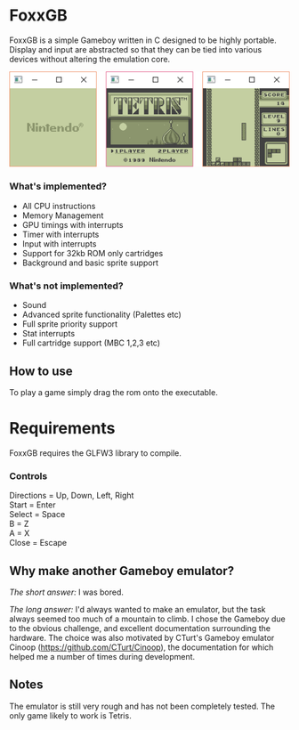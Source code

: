 # FoxxGB
FoxxGB is a simple Gameboy written in C designed to be highly portable. Display and input are abstracted so that they can be tied into various devices without altering the emulation core.

![FoxxGB Running Tetris](images/tetris.png)

### What's implemented?
- All CPU instructions
- Memory Management
- GPU timings with interrupts
- Timer with interrupts
- Input with interrupts
- Support for 32kb ROM only cartridges
- Background and basic sprite support

### What's not implemented?
- Sound
- Advanced sprite functionality (Palettes etc)
- Full sprite priority support
- Stat interrupts
- Full cartridge support (MBC 1,2,3 etc)

## How to use
To play a game simply drag the rom onto the executable.

# Requirements
FoxxGB requires the GLFW3 library to compile.

### Controls
Directions = Up, Down, Left, Right  
Start = Enter  
Select = Space  
B = Z  
A = X  
Close = Escape  

## Why make another Gameboy emulator?

*The short answer:* I was bored.

*The long answer:* I'd always wanted to make an emulator, but the task always seemed too much of a mountain to climb. I chose the Gameboy due to the obvious challenge, and excellent documentation surrounding the hardware. The choice was also motivated by CTurt's Gameboy emulator Cinoop (https://github.com/CTurt/Cinoop), the documentation for which helped me a number of times during development.

## Notes
The emulator is still very rough and has not been completely tested. The only game likely to work is Tetris.